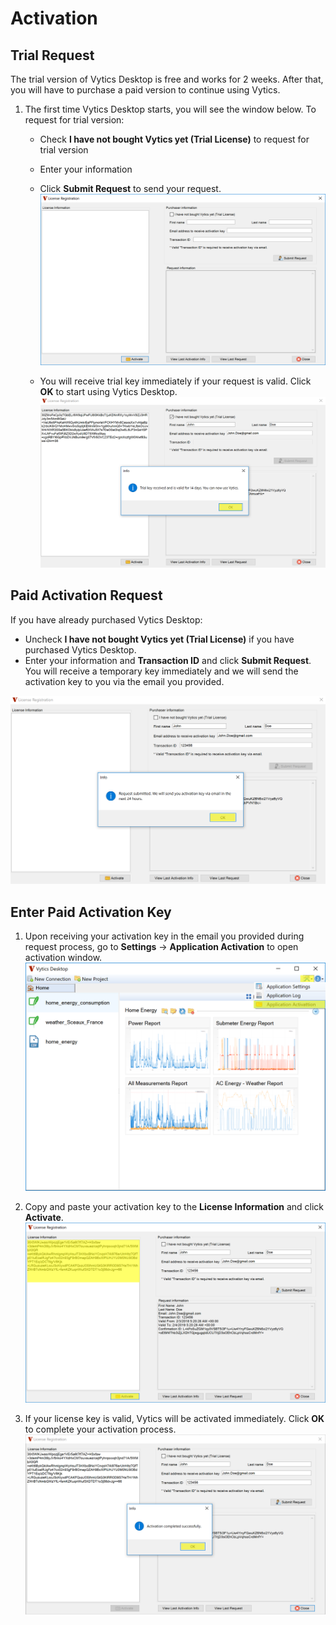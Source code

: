 # Activation

## Trial Request

The trial version of Vytics Desktop is free and works for 2 weeks. After that, you will have to purchase a paid version to continue using Vytics.

1. The first time Vytics Desktop starts, you will see the window below. To request for trial version:
    * Check **I have not bought Vytics yet (Trial License)** to request for trial version
    * Enter your information
    * Click **Submit Request** to send your request. ![Trial License Activation](/img/registration/registration1.png)

    * You will receive trial key immediately if your request is valid. Click **OK** to start using Vytics Desktop. ![Trial License Received](/img/registration/registration2.png)

## Paid Activation Request

If you have already purchased Vytics Desktop:

* Uncheck **I have not bought Vytics yet (Trial License)** if you have purchased Vytics Desktop.
* Enter your information and **Transaction ID** and click **Submit Request**. You will receive a temporary key immediately and we will send the activation key to you via the email you provided.

![Paid Activation Request](/img/registration/registration3.png)

## Enter Paid Activation Key

1. Upon receiving your activation key in the email you provided during request process, go to **Settings** -> **Application Activation** to open activation window. ![Open Activation Window](/img/registration/registration4.png)

2. Copy and paste your activation key to the **License Information** and click **Activate**. ![Enter Actiovation Information](/img/registration/registration5.png)

3. If your license key is valid, Vytics will be activated immediately. Click **OK** to complete your activation process. ![Complete Activation Process](/img/registration/registration6.png)
